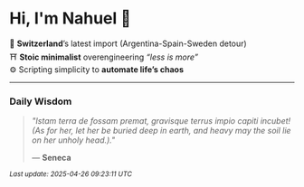 # Hi, I'm Nahuel :tiger:

📍 **Switzerland**’s latest import (Argentina-Spain-Sweden detour)  
⛩️ **Stoic minimalist** overengineering *“less is more”*  
⚙️ Scripting simplicity to **automate life’s chaos**

---

### Daily Wisdom
> _"Istam terra de fossam premat, gravisque terrus impio capiti incubet! (As for her, let her be buried deep in earth, and heavy may the soil lie on her unholy head.)."_  
>
> — **Seneca**

<sub>*Last update: 2025-04-26 09:23:11 UTC*</sub>

